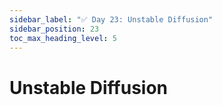 ```yaml
---
sidebar_label: "✅ Day 23: Unstable Diffusion"
sidebar_position: 23
toc_max_heading_level: 5
---
```


# Unstable Diffusion

<CalloutSolution day="23"/>
<CalloutWriteupNotYetAvailable/>
